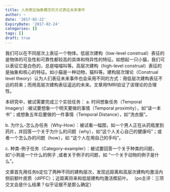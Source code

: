 ```yaml
---
title: 人用表征抽象概念的方式表征未来事件
author: ~
date: '2017-02-22'
ExpiryDate: '2017-02-24'
categories: []
tags: []
draft: true
---
```


我们可以在不同层次上表征一个物体。低层次建构（low-level construal）表征的是物体的可及性和可靠性都较高的具体和特异性的特征。如想起一只小猫，我们可以表征它是白色的，总是喵喵叫等。高层次建构（high-level construal）表征的是抽象和核心的特征。如小猫是一种动物，猫科等。建构层次理论（Construal level theory）认为人们表征未来事件也会采用不同的方式：用低层次建构表征不远的将来；而用高层次建构表征遥远的未来。文章用fMRI验证了该理论的合理性。

本研究中，被试需要完成三个实验任务：
a. 时间想象任务（Temporal Imagery）:被试要想象一个明天要做的事情（Temporal proximity），如“读一本书”；或想象五年后要做的一件事情（Temporal Distance），如“洗衣服”。

b. 为什么-怎么办任务（Why-How）：被试看一幅图，如一个男人正在从药瓶里到药片，并回答一个关于为什么的问题（why），如“这个人关心自己的健康吗”；或者一个怎么办的问题（how），如 “这个人在用自己的手吗”。

c. 种类-例子任务（Category-exampler）：被试要回答一个关于种类的问题，如“小狗是一个什么的例子 ,或者关于例子的问题，如 “一个关于动物的例子是什么”。

文章首先用任务b定位了两种不同的建构层次，发现远距离和高层次建构均激活内侧前额叶皮质（dlPFC）；近距离将来和低层建构均激活楔前叶。
（po主评：三项交叉会是什么结果？似乎证据不是那么确定）
